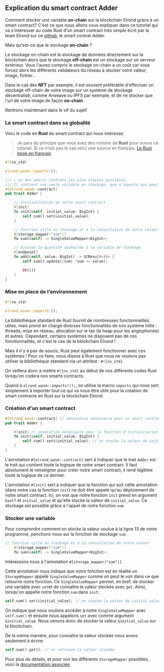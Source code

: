 ## Explication du smart contract Adder

Comment stocker une variable **on-chain** sur la blockchain Elrond grâce à un smart contract? C'est ce que nous allons vous expliquer dans ce tutoriel qui va s'intéresser au code Rust d'un smart contract très simple écrit par la team Elrond sur ce [github](https://github.com/ElrondNetwork/elrond-wasm-rs/blob/v0.18.1/contracts/examples/adder/src/adder.rs), le smart contrat _Adder_.

Mais qu'est-ce que le stockage **on-chain** ?

Le stockage on-chain est le stockage de données directement sur la blockchain alors que le stockage **off-chain** est un stockage sur un serveur extérieur. Vous l'aurez compris le stockage on-chain a un coût car vous forcez alors les différents validateurs du réseau à stocker votre valeur, image, fichier...

Dans le cas des **NFT** par exemple, il est souvent préférable d'effectuer un stockage off-chain de votre image sur un système de stockage décentralisé, comme Arweave ou IPFS par exemple, et de ne stocker que l'url de votre image de façon **on-chain**.

Rentrons maintenant dans le vif du sujet!

### Le smart contract dans sa globalité

Voici le code en **Rust** du smart contract qui nous intéresse:

> Je pars du principe que vous avez des notions de **Rust** pour suivre ce tutoriel. Si ce n'est pas le cas voici une source en français: [Le Rust book en français](https://jimskapt.github.io/rust-book-fr/)

```rust
#![no_std]

elrond_wasm::imports!();

/// L'un des smarts contrats les plus simples possibles,
/// Il contient une seule variable en stockage, que n'importe qui peut incrémenter.
#[elrond_wasm::contract]
pub trait Adder {

    // intitialisation de notre smart contract
    #[init]
    fn init(&self, initial_value: BigInt) {
        self.sum().set(&initial_value);
    }

    // fonction utile au stockage et à la consultation de notre valeur
    #[storage_mapper("sum")]
    fn sum(&self) -> SingleValueMapper<BigInt>;

    // Ajoutez la quantité souhaitée à la variable de stockage
    #[endpoint]
    fn add(&self, value: BigInt) -> SCResult<()> {
        self.sum().update(|sum| *sum += value);

        Ok(())
    }
}
```

### Mise en place de l'environnement

```rust
#![no_std]

elrond_wasm::imports!();
```

La bibliothèque standard de Rust fournit de nombreuses fonctionnalités utiles, mais prend en charge diverses fonctionnalités de son système hôte : threads, mise en réseau, allocation sur le tas (le heap pour les anglophones) et autres. Cependant, certains systèmes ne disposent pas de ces fonctionnalités, et c'est le cas de la blockchain Elrond !

Mais il n'y a pas de soucis, Rust peut également fonctionner avec ces systèmes ! Pour ce faire, nous disons à Rust que nous ne voulons pas utiliser la bibliothèque standard via un attribut : `#![no_std]`.

On veillera donc à mettre `#![no_std]` au début de nos différents codes Rust lorsqu'on codera nos smarts contracts.

Quand à `elrond_wasm::imports!();`, on utilise la macro `imports` qui nous sert simplement à importer tout ce qui va nous être utile pour la création de smart contracts en Rust sur la blockchain Elrond.

### Création d'un smart contract

```rust
#[elrond_wasm::contract] // annotation nécessaire pour un smart contract
pub trait Adder {

    #[init] // annotation nécessaire pour la fonction d'initialisation de notre smart contract
    fn init(&self, initial_value: BigInt) {
        self.sum().set(&initial_value); // on stocke la valeur de initial_value
    }
}
```

L'annotation `#[elrond_wasm::contract]` sert à indiquer que le trait `Adder` est le trait qui contient toute la logique de notre smart contract. Il faut absolument le renseigner pour créer notre smart contract, il rend légitime toute la logique de ce dernier.

L'annotation `#[init]` sert à indiquer que la fonction qui suit cette annotation (dans notre cas la fonction `init`) ne doit être appelé qu'au déploiement de notre smart contract. Ici, on voit que notre fonction `init` prend en argument `&self` et `initial_value` et qu'elle stocke la valeur de `initial_value`. Ce stockage est possible grâce à l'appel de notre fonction `sum`.

### Stocker une variable

Pour comprendre comment on stocke la valeur voulue à la ligne 13 de notre programme, penchons nous sur la fonction de stockage `sum`.

```rust
// fonction utile au stockage et à la consultation de notre valeur
    #[storage_mapper("sum")]
    fn sum(&self) -> SingleValueMapper<BigInt>;
```

Intéressons nous à l'annotation `#[storage_mapper("sum")]`.

Cette annotation nous indique que notre fonction est en réalité un `StorageMapper` appelé `SingleValueMapper` comme on peut le voir dans ce que retourne notre fonction. Ce `SingleValueMapper` permet, en bref, de stocker une variable avec `set`et de connaître la valeur stockée avec `get`. Ainsi, lorsqu'on appelle notre fonction `sum` dans `init`:

```rust
self.sum().set(&initial_value); // on stocke la valeur de initial_value
```

On indique que nous voulons accéder à notre `SingleValueMapper` avec `self.sum()` et ensuite nous appelons `set` avec comme argument `&initial_value`. Nous venons donc de stocker la valeur `&initial_value` sur la blockchain.

De la même manière, pour connaître la valeur stockée nous avons seulement à écrire:

```rust
self.sum().get(); // on retrouve la valeur stockée
```

Pour plus de détails, et pour voir les différents `StorageMapper` possibles, voici la [documentation associée](https://docs.rs/elrond-wasm/0.22.1/elrond_wasm/storage/mappers/index.html).
